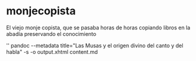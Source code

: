 # monjecopista
El viejo monje copista, que se pasaba horas de horas copiando libros en la abadía preservando el conocimiento

'' pandoc --metadata title="Las Musas y el origen divino del canto y del habla" -s -o output.xhtml content.md

